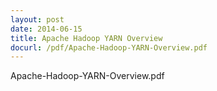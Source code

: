 ```yaml
---
layout: post
date: 2014-06-15
title: Apache Hadoop YARN Overview
docurl: /pdf/Apache-Hadoop-YARN-Overview.pdf
---
```


Apache-Hadoop-YARN-Overview.pdf